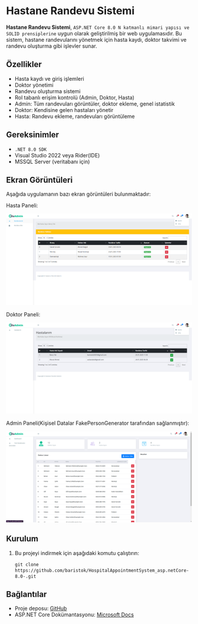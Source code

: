 <!DOCTYPE html>
<html lang="tr">
</head>
<body>
    <h1>Hastane Randevu Sistemi</h1>
    <p><strong>Hastane Randevu Sistemi</strong>, <code>ASP.NET Core 8.0 N katmanlı mimari yapısı ve SOLID prensiplerine</code> uygun olarak geliştirilmiş bir web uygulamasıdır. Bu sistem, hastane randevularını yönetmek için hasta kaydı, doktor takvimi ve randevu oluşturma gibi işlevler sunar.</p>
    <h2>Özellikler</h2>
    <ul>
        <li>Hasta kaydı ve giriş işlemleri</li>
        <li>Doktor yönetimi</li>
        <li>Randevu oluşturma sistemi</li>
        <li>Rol tabanlı erişim kontrolü (Admin, Doktor, Hasta)</li>
        <li>Admin: Tüm randevuları görüntüler, doktor ekleme, genel istatistik</li>
        <li>Doktor: Kendisine gelen hastaları yönetir</li>
        <li>Hasta: Randevu ekleme, randevuları görüntüleme</li>
    </ul>
    <h2>Gereksinimler</h2>
    <ul>
        <li><code>.NET 8.0 SDK</code></li>
        <li>Visual Studio 2022 veya Rider(IDE)</li>
        <li>MSSQL Server (veritabanı için)</li>
    </ul>
    <h2>Ekran Görüntüleri</h2>
    <p>Aşağıda uygulamanın bazı ekran görüntüleri bulunmaktadır:</p>
    <p>Hasta Paneli:</p>
    <img src="https://github.com/baristok/HospitalAppointmentSystem_asp.netCore-8.0-/blob/main/HastaneRandevuSistemi/HastaneRandevuSistemi/wwwroot/images/Hasta.png" alt="HastaPaneli">
    <p>Doktor Paneli:</p>
    <img src="https://github.com/baristok/HospitalAppointmentSystem_asp.netCore-8.0-/blob/main/HastaneRandevuSistemi/HastaneRandevuSistemi/wwwroot/images/Doktor.png" alt="DoktorPaneli">
    <p>Admin Paneli(Kişisel Datalar FakePersonGenerator tarafından sağlanmıştır):</p>
    <img src="https://github.com/baristok/HospitalAppointmentSystem_asp.netCore-8.0-/blob/main/HastaneRandevuSistemi/HastaneRandevuSistemi/wwwroot/images/Admin1.png" alt="AdminPaneli">
    <h2>Kurulum</h2>
    <ol>
        <li>Bu projeyi indirmek için aşağıdaki komutu çalıştırın:</li>
        <pre><code>git clone https://github.com/baristok/HospitalAppointmentSystem_asp.netCore-8.0-.git</code></pre>   
    </ol>
    <h2>Bağlantılar</h2>
    <ul>
        <li>Proje deposu: <a href="https://github.com/baristok/HospitalAppointmentSystem_asp.netCore-8.0-" target="_blank">GitHub</a></li>
        <li>ASP.NET Core Dokümantasyonu: <a href="https://learn.microsoft.com/tr-tr/aspnet/core/" target="_blank">Microsoft Docs</a></li>
    </ul>
</body>
</html>
